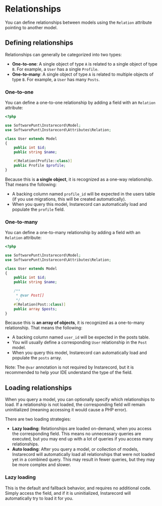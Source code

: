 # Relationships
You can define relationships between models using the `Relation` attribute pointing to another model.

## Defining relationships
Relationships can generally be categorized into two types:

 - **One-to-one**: A single object of type `A` is related to a single object of type `B`. For example, a `User` has a single `Profile`.
 - **One-to-many**: A single object of type `A` is related to multiple objects of type `B`. For example, a `User` has many `Posts`.

### One-to-one
You can define a one-to-one relationship by adding a field with an `Relation` attribute:

```php
<?php

use SoftwarePunt\Instarecord\Model;
use SoftwarePunt\Instarecord\Attributes\Relation;

class User extends Model
{
    public int $id;
    public string $name;

    #[Relation(Profile::class)]
    public Profile $profile;
}
```

Because this is **a single object**, it is recognized as a one-way relationship. That means the following:
 - A backing column named `profile_id` will be expected in the users table (if you use migrations, this will be created automatically).
 - When you query this model, Instarecord can automatically load and populate the `profile` field.

### One-to-many
You can define a one-to-many relationship by adding a field with an `Relation` attribute:

```php
<?php

use SoftwarePunt\Instarecord\Model;
use SoftwarePunt\Instarecord\Attributes\Relation;

class User extends Model
{
    public int $id;
    public string $name;

    /**
     * @var Post[] 
     */
    #[Relation(Post::class)]
    public array $posts;
}
```

Because this is **an array of objects**, it is recognized as a one-to-many relationship. That means the following:
 - A backing column named `user_id` will be expected in the posts table.
 - You will usually define a corresponding `User` relationship in the `Post` model.
 - When you query this model, Instarecord can automatically load and populate the `posts` array.

Note: The `@var` annotation is not required by Instarecord, but it is recommended to help your IDE understand the type of the field.

## Loading relationships
When you query a model, you can optionally specify which relationships to load. If a relationship is not loaded, the corresponding field will remain uninitialized (meaning accessing it would cause a PHP error).

There are two loading strategies:
    
 - **Lazy loading**: Relationships are loaded on-demand, when you access the corresponding field. This means no unnecessary queries are executed, but you may end up with a lot of queries if you access many relationships.
 - **Auto loading**: After you query a model, or collection of models, Instarecord will automatically load all relationships that were not loaded yet in a combined query. This may result in fewer queries, but they may be more complex and slower. 

### Lazy loading
This is the default and fallback behavior, and requires no additional code. Simply access the field, and if it is uninitialized, Instarecord will automatically try to load it for you.
